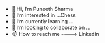 - 👋 Hi, I’m Puneeth Sharma
- 👀 I’m interested in ...Chess
- 🌱 I’m currently learning ...
- 💞️ I’m looking to collaborate on ...
- 📫 How to reach me ----> Linkedin

<!---
Puneeth225/Puneeth225 is a ✨ special ✨ repository because its `README.md` (this file) appears on your GitHub profile.
You can click the Preview link to take a look at your changes.
--->
